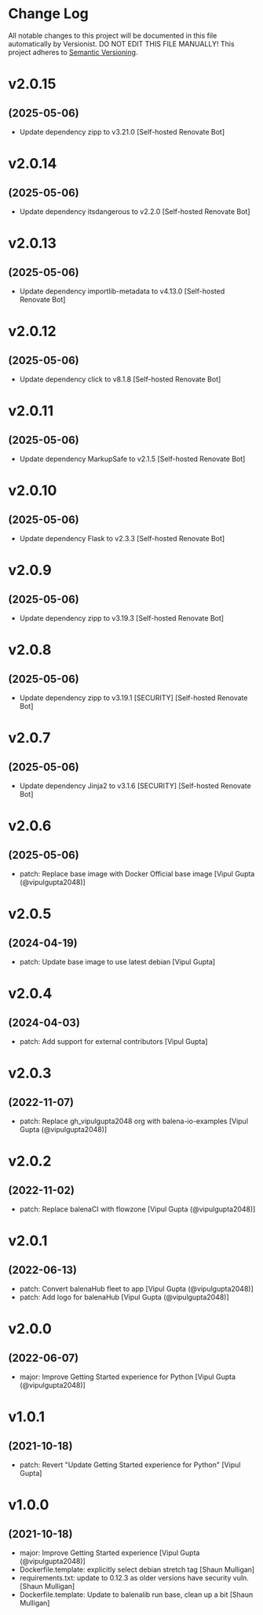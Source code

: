 # Change Log

All notable changes to this project will be documented in this file
automatically by Versionist. DO NOT EDIT THIS FILE MANUALLY!
This project adheres to [Semantic Versioning](http://semver.org/).

# v2.0.15
## (2025-05-06)

* Update dependency zipp to v3.21.0 [Self-hosted Renovate Bot]

# v2.0.14
## (2025-05-06)

* Update dependency itsdangerous to v2.2.0 [Self-hosted Renovate Bot]

# v2.0.13
## (2025-05-06)

* Update dependency importlib-metadata to v4.13.0 [Self-hosted Renovate Bot]

# v2.0.12
## (2025-05-06)

* Update dependency click to v8.1.8 [Self-hosted Renovate Bot]

# v2.0.11
## (2025-05-06)

* Update dependency MarkupSafe to v2.1.5 [Self-hosted Renovate Bot]

# v2.0.10
## (2025-05-06)

* Update dependency Flask to v2.3.3 [Self-hosted Renovate Bot]

# v2.0.9
## (2025-05-06)

* Update dependency zipp to v3.19.3 [Self-hosted Renovate Bot]

# v2.0.8
## (2025-05-06)

* Update dependency zipp to v3.19.1 [SECURITY] [Self-hosted Renovate Bot]

# v2.0.7
## (2025-05-06)

* Update dependency Jinja2 to v3.1.6 [SECURITY] [Self-hosted Renovate Bot]

# v2.0.6
## (2025-05-06)

* patch: Replace base image with Docker Official base image [Vipul Gupta (@vipulgupta2048)]

# v2.0.5
## (2024-04-19)

* patch: Update base image to use latest debian [Vipul Gupta]

# v2.0.4
## (2024-04-03)

* patch: Add support for external contributors [Vipul Gupta]

# v2.0.3
## (2022-11-07)

* patch: Replace gh_vipulgupta2048 org with balena-io-examples [Vipul Gupta (@vipulgupta2048)]

# v2.0.2
## (2022-11-02)

* patch: Replace balenaCI with flowzone [Vipul Gupta (@vipulgupta2048)]

# v2.0.1
## (2022-06-13)

* patch: Convert balenaHub fleet to app [Vipul Gupta (@vipulgupta2048)]
* patch: Add logo for balenaHub [Vipul Gupta (@vipulgupta2048)]

# v2.0.0
## (2022-06-07)

* major: Improve Getting Started experience for Python [Vipul Gupta (@vipulgupta2048)]

# v1.0.1
## (2021-10-18)

* patch: Revert "Update Getting Started experience for Python" [Vipul Gupta]

# v1.0.0
## (2021-10-18)

* major: Improve Getting Started experience [Vipul Gupta (@vipulgupta2048)]
* Dockerfile.template: explicitly select debian stretch tag [Shaun Mulligan]
* requirements.txt: update to 0.12.3 as older versions have security vuln. [Shaun Mulligan]
* Dockerfile.template: Update to balenalib run base, clean up a bit [Shaun Mulligan]
